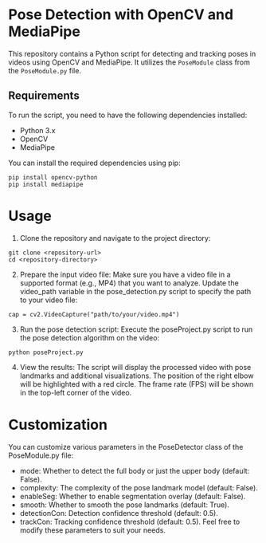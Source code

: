 # Pose Detection with OpenCV and MediaPipe

This repository contains a Python script for detecting and tracking poses in videos using OpenCV and MediaPipe. It utilizes the `PoseModule` class from the `PoseModule.py` file.

## Requirements

To run the script, you need to have the following dependencies installed:

- Python 3.x
- OpenCV
- MediaPipe

You can install the required dependencies using pip:

```
pip install opencv-python
pip install mediapipe
```
# Usage
1. Clone the repository and navigate to the project directory:
```
git clone <repository-url>
cd <repository-directory>
```
2. Prepare the input video file:
Make sure you have a video file in a supported format (e.g., MP4) that you want to analyze. Update the video_path variable in the pose_detection.py script to specify the path to your video file:
```
cap = cv2.VideoCapture("path/to/your/video.mp4")
```
3. Run the pose detection script:
Execute the poseProject.py script to run the pose detection algorithm on the video:
```
python poseProject.py
```
4. View the results:
The script will display the processed video with pose landmarks and additional visualizations. The position of the right elbow will be highlighted with a red circle. The frame rate (FPS) will be shown in the top-left corner of the video.

# Customization
You can customize various parameters in the PoseDetector class of the PoseModule.py file:

* mode: Whether to detect the full body or just the upper body (default: False).
* complexity: The complexity of the pose landmark model (default: False).
* enableSeg: Whether to enable segmentation overlay (default: False).
* smooth: Whether to smooth the pose landmarks (default: True).
* detectionCon: Detection confidence threshold (default: 0.5).
* trackCon: Tracking confidence threshold (default: 0.5).
Feel free to modify these parameters to suit your needs.